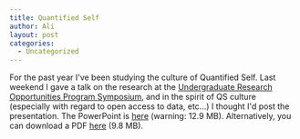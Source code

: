```yaml
---
title: Quantified Self
author: Ali
layout: post
categories:
  - Uncategorized
---
```

For the past year I've been studying the culture of Quantified Self. Last weekend I gave a talk on the research at the [Undergraduate Research Opportunities Program Symposium](//www.urop.uci.edu/symposium.html), and in the spirit of QS culture (especially with regard to open access to data, etc...) I thought I'd post the presentation. The PowerPoint is [here](/media/presentations/QS.ppt) (warning: 12.9 MB). Alternatively, you can download a PDF [here](/media/presentations/QS.pdf) (9.8 MB).
